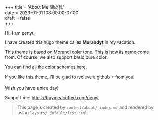 +++
title = 'About Me 關於我'  
date = 2023-01-01T08:00:00-07:00  
draft = false  
+++

Hi! I am penyt.  

I have created this hugo theme called **Morandyt** in my vacation.  

This theme is based on Morandi color tone. This is how its name come from. Of course, we also support basic pure color.  

You can find all the color schemes [here](https://github.com/penyt/morandyt/assets/css/_theme.scss).  

If you like this theme, I'll be glad to recieve a github ⭐️ from you!  

Wish you have a nice day!  

Support me: https://buymeacoffee.com/penyt  

> This page is created by `content/about/_index.md`, and rendered by using `layouts/_default/list.html`. 
